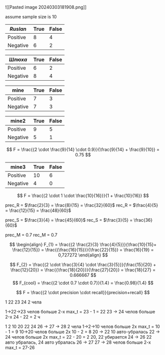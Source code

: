 ![[Pasted image 20240303181908.png]]


assume sample size is 10

| _Ruslan_ | True | False |
| -------- | ---- | ----- |
| Positive | 8    | 4     |
| Negative | 6    | 2     |

| _Шлюха_  | True | False |
| -------- | ---- | ----- |
| Positive | 6    | 2     |
| Negative | 8    | 4     |

| mine     | True | False |
| -------- | ---- | ----- |
| Positive | 7    | 3     |
| Negative | 7    | 3     |

| mine2    | True | False |
| -------- | ---- | ----- |
| Positive | 9    | 5     |
| Negative | 5    | 1     |


$$
F = \frac{{2  \cdot  \frac{9}{14} \cdot 0.9}}{\frac{9}{14} + \frac{9}{10}} = 0.75
$$


| mine3    | True | False |
| -------- | ---- | ----- |
| Positive | 10   | 6     |
| Negative | 4    | 0     |

$$
F = \frac{{2  \cdot  1  \cdot  \frac{10}{16}}}{1 + \frac{10}{16}}
$$

prec_R = $\frac{2}{3} = \frac{8}{15} = \frac{32}{60}$
rec_R = $\frac{4}{5} = \frac{12}{15} = \frac{48}{60}$

prec_S = $\frac{3}{4} = \frac{45}{60}$
rec_S = $\frac{3}{5} = \frac{36}{60}$

prec_M = $0.7$
rec_M = $0.7$

$$
\begin{align}
F_{1} = \frac{{2 \frac{2}{3} \frac{4}{5}}}{\frac{10}{15}+ \frac{12}{15}} = \frac{{\frac{16}{15}}}{\frac{22}{15}} = \frac{16}{19} = 0,727272
\end{align}
$$

$$
F_{2} = \frac{{2  \cdot  \frac{3}{4} \cdot \frac{3}{5}}}{\frac{15}{20} + \frac{12}{20}} = \frac{{\frac{18}{20}}}{\frac{27}{20}} = \frac{18}{27} = 0.666667
$$
$$
F_{cool} = \frac{{2  \cdot  0.7  \cdot  0.7}}{1.4} = \frac{0.98}{1.4}
$$

$$
F = \frac{{2 \cdot precision \cdot recall}}{precision+recall}
$$

































1 22 23 24
2 чела

1->22->23 
челов больше 2-х
max_t = 23 - 1 = 22
23 -> 24 
челов больше 2-x 
24 - 22 = 2 ч 

1 2 10 20 22 24 26 -> 27 -> 28
2 чела
1->2->10 
челов больше 2х
max_t = 10 - 1 = 9
10->20
челов больше 2х
10 - 2 = 8
20 -> 22
10 авто-убралась
22 -> 24
челов больше 2х
max_t = 22 - 20 = 2
20, 22 убирается
24 -> 26
22 авто убралась, 24 авто убралась
26 -> 27
27 -> 28
челов больше 2-х
max_t = 27-26
